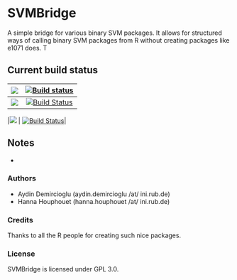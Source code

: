 

# SVMBridge

A simple bridge for various binary SVM packages. It allows for structured
ways of calling binary SVM packages from R without creating packages like
e1071 does. T


## Current build status

| ![](http://s3.amazonaws.com/entp-tender-production/assets/31027eff5fb7f725081560b12ebc82dd21b9146e/appveyor-kb-logo.png)  |    [![Build status](https://ci.appveyor.com/api/projects/status/5hli9i0h4aaxxvlh?svg=true)](https://ci.appveyor.com/project/aydindemircioglu/svmbridge) |
|:---:|:---:|
|![](https://docs.travis-ci.com/images/ui/footer-logo.svg)  |  [![Build Status](https://travis-ci.org/aydindemircioglu/SVMBridge.svg?branch=master)](https://travis-ci.org/aydindemircioglu/SVMBridge)|

|![](https://media.readthedocs.org/images/logo.png) | [![Build Status](http://svmbridge.readthedocs.org/en/latest/?badge=latest)](http://svmbridge.readthedocs.org/)|


## Notes

-


### Authors

- Aydin Demircioglu (aydin.demircioglu /at/ ini.rub.de)
- Hanna Houphouet (hanna.houphouet /at/ ini.rub.de)


### Credits

Thanks to all the R people for creating such nice packages.



### License

SVMBridge is licensed under GPL 3.0.
